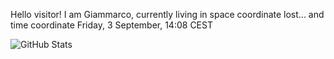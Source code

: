 Hello visitor! I am Giammarco, currently living in space coordinate lost... and time coordinate Friday, 3 September, 14:08 CEST

![GitHub Stats](https://github-readme-stats.vercel.app/api?username=grcasanova)
